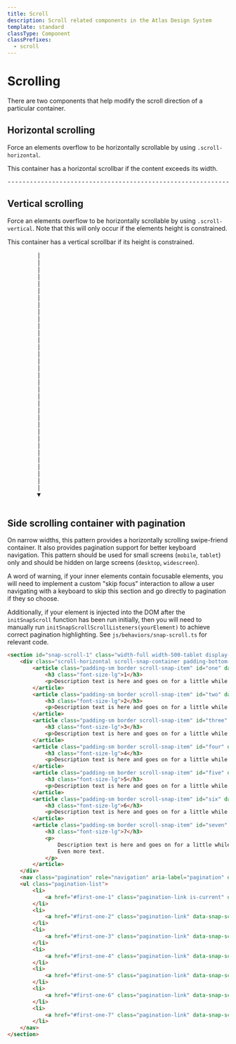 ```yaml
---
title: Scroll
description: Scroll related components in the Atlas Design System
template: standard
classType: Component
classPrefixes:
  - scroll
---
```


# Scrolling

There are two components that help modify the scroll direction of a particular container.

## Horizontal scrolling

Force an elements overflow to be horizontally scrollable by using `.scroll-horizontal`.

<div class="scroll-horizontal background-color-success padding-xl margin-top-md">
	<p class="color-success-invert font-size-xl">
		This container has a horizontal scrollbar if the content exceeds its width.
		<pre class="color-success-invert ">-----------------------------------------------------------------------------------------------------------------------------------------------------------------------------------------------------------------------------></pre>
	</p>
</div>

## Vertical scrolling

Force an elements overflow to be horizontally scrollable by using `.scroll-vertical`. Note that this will only occur if the elements height is constrained.

<div class="scroll-vertical max-height-30vh background-color-success margin-top-md padding-xl">
	<p class="color-success-invert font-size-xl margin-bottom">
		This container has a vertical scrollbar if its height is constrained.
		<pre class="color-success-invert">
		|
		|
		|
		|
		|
		|
		|
		|
		|
		|
		|
		|
		|
		|
		|
		|
		|
		|
		|
		|
		|
		|
		|
		|
		|
		|
		|
		|
		|
		|
		|
		|
		|
		|
		▼
		</pre>
	</p>
</div>

## Side scrolling container with pagination

On narrow widths, this pattern provides a horizontally scrolling swipe-friend container. It also provides pagination support for better keyboard navigation. This pattern should be used for small screens (`mobile`, `tablet`) only and should be hidden on large screens (`desktop`, `widescreen`).

A word of warning, if your inner elements contain focusable elements, you will need to implement a custom "skip focus" interaction to allow a user navigating with a keyboard to skip this section and go directly to pagination if they so choose.

Additionally, if your element is injected into the DOM after the `initSnapScroll` function has been run initially, then you will need to manually run `initSnapScrollScrollListeners(yourElement)` to achieve correct pagination highlighting. See `js/behaviors/snap-scroll.ts` for relevant code.

```html
<section id="snap-scroll-1" class="width-full width-500-tablet display-none-widescreen" data-snap-scroll="first-one">
	<div class="scroll-horizontal scroll-snap-container padding-bottom-xs" data-snap-scroll-slides>
		<article class="padding-sm border scroll-snap-item" id="one" data-snap-scroll-slide="first-one-1">
			<h3 class="font-size-lg">1</h3>
			<p>Description text is here and goes on for a little while.</p>
		</article>
		<article class="padding-sm border scroll-snap-item" id="two" data-snap-scroll-slide="first-one-2">
			<h3 class="font-size-lg">2</h3>
			<p>Description text is here and goes on for a little while.</p>
		</article>
		<article class="padding-sm border scroll-snap-item" id="three" data-snap-scroll-slide="first-one-3">
			<h3 class="font-size-lg">3</h3>
			<p>Description text is here and goes on for a little while.</p>
		</article>
		<article class="padding-sm border scroll-snap-item" id="four" data-snap-scroll-slide="first-one-4">
			<h3 class="font-size-lg">4</h3>
			<p>Description text is here and goes on for a little while.</p>
		</article>
		<article class="padding-sm border scroll-snap-item" id="five" data-snap-scroll-slide="first-one-5">
			<h3 class="font-size-lg">5</h3>
			<p>Description text is here and goes on for a little while.</p>
		</article>
		<article class="padding-sm border scroll-snap-item" id="six" data-snap-scroll-slide="first-one-6">
			<h3 class="font-size-lg">6</h3>
			<p>Description text is here and goes on for a little while.</p>
		</article>
		<article class="padding-sm border scroll-snap-item" id="seven" data-snap-scroll-slide="first-one-7">
			<h3 class="font-size-lg">7</h3>
			<p>
				Description text is here and goes on for a little while. <br />
				Even more text.
			</p>
		</article>
	</div>
	<nav class="pagination" role="navigation" aria-label="pagination" data-snap-scroll-nav="first-one">
    <ul class="pagination-list">
        <li>
            <a href="#first-one-1" class="pagination-link is-current" data-snap-scroll-nav-item="first-one-1">1</a>
        </li>
        <li>
            <a href="#first-one-2" class="pagination-link" data-snap-scroll-nav-item="first-one-2">2</a>
        </li>
        <li>
            <a href="#first-one-3" class="pagination-link" data-snap-scroll-nav-item="first-one-3">3</a>
        </li>
        <li>
            <a href="#first-one-4" class="pagination-link" data-snap-scroll-nav-item="first-one-4">4</a>
        </li>
        <li>
            <a href="#first-one-5" class="pagination-link" data-snap-scroll-nav-item="first-one-5">5</a>
        </li>
        <li>
            <a href="#first-one-6" class="pagination-link" data-snap-scroll-nav-item="first-one-6">6</a>
        </li>
        <li>
            <a href="#first-one-7" class="pagination-link" data-snap-scroll-nav-item="first-one-7">7</a>
        </li>
	</nav>
</section>
```
